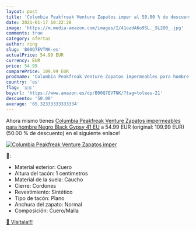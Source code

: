 ```yaml
---
layout: post
title: 'Columbia Peakfreak Venture Zapatos imper al 50.00 % de descuento'
date: 2021-01-17 10:22:28
image: 'https://m.media-amazon.com/images/I/41ozdA6o9SL._SL200_.jpg'
comments: true
category: ofertas
author: ring
slug: 'B00Q7EVTNK-es'
actualPrice: 54.99 EUR
currency: EUR
price: 54.99
comparePrice: 109.99 EUR
prodname: 'Columbia Peakfreak Venture Zapatos impermeables para hombre   Negro Black  Gypsy   41 EU'
country: 'es'
flag: '🇪🇸'
buyurl: 'https://www.amazon.es/dp/B00Q7EVTNK/?tag=tolees-21'
descuento: '50.00'
average: '65.32333333333334'
---
```


Ahora mismo tienes [Columbia Peakfreak Venture Zapatos impermeables para hombre   Negro Black  Gypsy   41 EU](https://www.amazon.es/dp/B00Q7EVTNK/?tag=tolees-21) a 54.99 EUR (original: 109.99 EUR) (50.00 %  de descuento) en el siguiente enlace!

[![Columbia Peakfreak Venture Zapatos imper](https://m.media-amazon.com/images/I/41ozdA6o9SL._SL200_.jpg)](https://www.amazon.es/dp/B00Q7EVTNK/?tag=tolees-21)

🔎:

- Material exterior: Cuero
- Altura del tacón: 1 centímetros
- Material de la suela: Caucho
- Cierre: Cordones
- Revestimiento: Sintético
- Tipo de tacón: Plano
- Anchura del zapato: Normal
- Composición: Cuero/Malla

[🛒 Visítala!!!](https://www.amazon.es/dp/B00Q7EVTNK/?tag=tolees-21)
